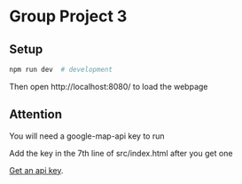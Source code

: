 # Group Project 3

## Setup
```sh
npm run dev  # development
```
Then open http://localhost:8080/ to load the webpage

## Attention
You will need a google-map-api key to run

Add the key in the 7th line of src/index.html after you get one

[Get an api key](https://developers.google.com/maps/documentation/javascript/get-api-key).


